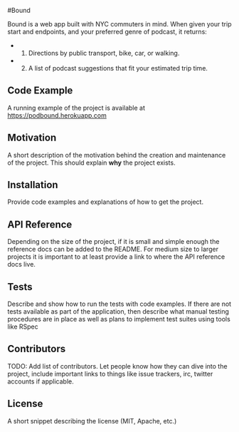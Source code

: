 #Bound

Bound is a web app built with NYC commuters in mind. When given your trip start and endpoints, and your preferred genre of podcast, it returns: 
* 	1) Directions by public transport, bike, car, or walking.
* 	2) A list of podcast suggestions that fit your estimated trip time. 


## Code Example

A running example of the project is available at https://podbound.herokuapp.com

## Motivation

A short description of the motivation behind the creation and maintenance of the project. This should explain **why** the project exists.

## Installation

Provide code examples and explanations of how to get the project.

## API Reference

Depending on the size of the project, if it is small and simple enough the reference docs can be added to the README. For medium size to larger projects it is important to at least provide a link to where the API reference docs live.

## Tests

Describe and show how to run the tests with code examples. If there are not tests available as part of the application, then describe what manual testing procedures are in place as well as plans to implement test suites
using tools like RSpec

## Contributors

TODO: Add list of contributors. Let people know how they can dive into the project, include important links to things like issue trackers, irc, twitter accounts if applicable.

## License

A short snippet describing the license (MIT, Apache, etc.)